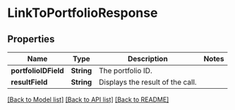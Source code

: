 # LinkToPortfolioResponse

## Properties
Name | Type | Description | Notes
------------ | ------------- | ------------- | -------------
**portfolioIDField** | **String** | The portfolio ID. | 
**resultField** | **String** | Displays the result of the call. | 

[[Back to Model list]](../README.md#documentation-for-models) [[Back to API list]](../README.md#documentation-for-api-endpoints) [[Back to README]](../README.md)


